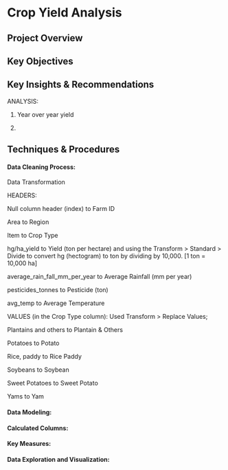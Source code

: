 # Crop Yield Analysis

## Project Overview

## Key Objectives

## Key Insights & Recommendations
ANALYSIS:

1.	Year over year yield

2.	



## Techniques & Procedures

#### Data Cleaning Process:

Data Transformation

HEADERS:

Null column header (index) to Farm ID

Area to Region

Item to Crop Type

hg/ha_yield to Yield (ton per hectare) and using the Transform > Standard > Divide to convert hg (hectogram) to ton by dividing by 10,000. [1 ton = 10,000 ha]

average_rain_fall_mm_per_year to Average Rainfall (mm per year)

pesticides_tonnes to Pesticide (ton)

avg_temp to Average Temperature



VALUES (in the Crop Type column): Used Transform > Replace Values;

Plantains and others to Plantain & Others

Potatoes to Potato

Rice, paddy to Rice Paddy

Soybeans to Soybean

Sweet Potatoes to Sweet Potato

Yams to Yam



#### Data Modeling:

#### Calculated Columns:

#### Key Measures:

#### Data Exploration and Visualization:


